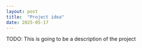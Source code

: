 ```yaml
---
layout: post
title:  "Project idea"
date: 2025-05-17
---
```


TODO: This is going to be a description of the project 